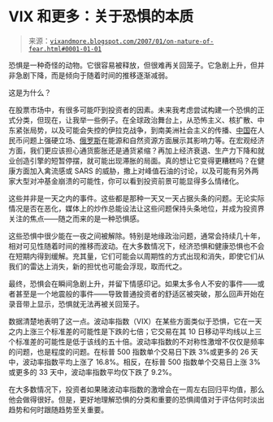 <!--yml

分类：未分类

日期：2024-05-18 16:02:19

-->

# VIX 和更多：关于恐惧的本质

> 来源：[`vixandmore.blogspot.com/2007/01/on-nature-of-fear.html#0001-01-01`](http://vixandmore.blogspot.com/2007/01/on-nature-of-fear.html#0001-01-01)

恐惧是一种奇怪的动物。它很容易被释放，但很难再关回笼子。它急剧上升，但并非急剧下降，而是倾向于随着时间的推移逐渐减弱。

这是为什么？

在股票市场中，有很多可能吓到投资者的因素。未来我考虑尝试构建一个恐惧的正式分类，但现在，让我举一些例子。在全球政治舞台上，从恐怖主义、核扩散、中东紧张局势，以及可能会失控的伊拉克战争，到南美洲社会主义的传播、[中国](http://vixandmore.blogspot.com/search/label/China)在人民币问题上强硬立场、[俄罗斯](http://vixandmore.blogspot.com/search/label/Russia)在能源和自然资源方面展示其影响力等。在宏观经济方面，我们更应该担心通货膨胀还是通货紧缩？再加上经济衰退、生产力下降和就业创造引擎的短暂停摆，就可能出现滞胀的局面。真的想让它变得更糟糕吗？在健康方面加入禽流感或 SARS 的威胁，撒上对峰值石油的讨论，以及可能有另外两家大型对冲基金崩溃的可能性，你可以看到投资前景可能显得多么情绪化。

这些并非是一天之内的事件。这些都是那种一天又一天占据头条的问题。无论实际情况是否在恶化，媒体上的炒作总能设法让这些问题保持头条地位，并成为投资界关注的焦点——随之而来的是一种恐惧感。

这些恐惧中很少能在一夜之间被解除。特别是地缘政治问题，通常会持续几十年，相对可见性随着时间的推移而波动。在大多数情况下，经济恐惧和健康恐惧也不会在短期内得到缓解。充其量，它们可能会以周期性的方式出现和消失，即使它们从我们的雷达上消失，新的担忧也可能会浮现，取而代之。

最终，恐惧会在瞬间急剧上升，并留下情感印记。如果太多令人不安的事件——或者甚至是一个地震般的事件——导致普通投资者的舒适区被突破，那么回声开始在录音带上显示，恐惧就无法再被关回笼子。

数据清楚地表明了这一点。波动率指数（VIX）在某些方面类似于恐惧，它在一天之内上涨三个标准差的可能性是下跌的七倍；它交易在其 10 日移动平均线以上三个标准差的可能性是低于该线的五十倍。波动率指数的不对称性激增不仅仅是频率的问题，也是程度的问题。在标普 500 指数单个交易日下跌 3%或更多的 26 天中，波动率指数平均上涨了 16.8%。相反，在标普 500 指数单个交易日上涨 3%或更多的 33 天中，波动率指数平均仅下跌了 9.2%。

在大多数情况下，投资者如果赌波动率指数的激增会在一周左右回归平均值，那么他会做得很好。但是，更好地理解恐惧的分类和重要的恐惧阈值对于评估何时淡出趋势和何时跟随趋势至关重要。
